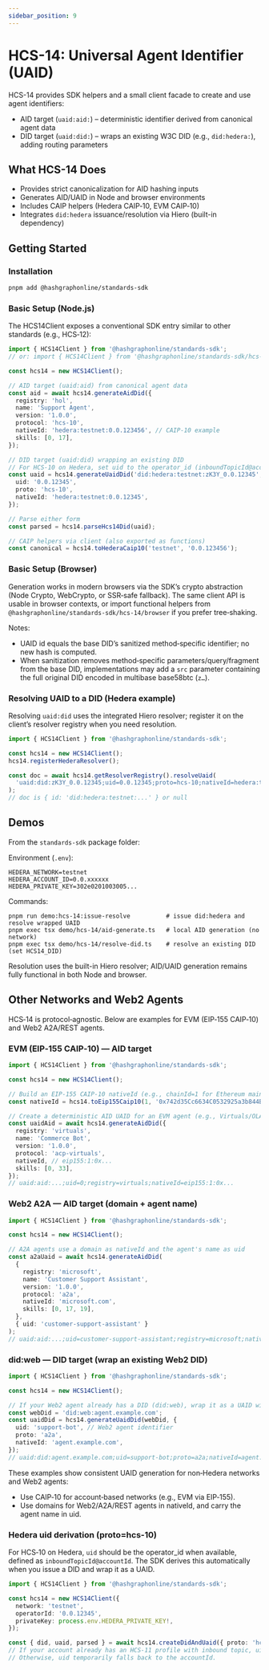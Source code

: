 ```yaml
---
sidebar_position: 9
---
```


# HCS-14: Universal Agent Identifier (UAID)

HCS-14 provides SDK helpers and a small client facade to create and use agent identifiers:

- AID target (`uaid:aid:`) – deterministic identifier derived from canonical agent data
- DID target (`uaid:did:`) – wraps an existing W3C DID (e.g., `did:hedera:`), adding routing parameters

## What HCS-14 Does

- Provides strict canonicalization for AID hashing inputs
- Generates AID/UAID in Node and browser environments
- Includes CAIP helpers (Hedera CAIP‑10, EVM CAIP‑10)
- Integrates `did:hedera` issuance/resolution via Hiero (built-in dependency)

## Getting Started

### Installation

```bash
pnpm add @hashgraphonline/standards-sdk
```

### Basic Setup (Node.js)

The HCS14Client exposes a conventional SDK entry similar to other standards (e.g., HCS‑12):

```ts
import { HCS14Client } from '@hashgraphonline/standards-sdk';
// or: import { HCS14Client } from '@hashgraphonline/standards-sdk/hcs-14';

const hcs14 = new HCS14Client();

// AID target (uaid:aid) from canonical agent data
const aid = await hcs14.generateAidDid({
  registry: 'hol',
  name: 'Support Agent',
  version: '1.0.0',
  protocol: 'hcs-10',
  nativeId: 'hedera:testnet:0.0.123456', // CAIP‑10 example
  skills: [0, 17],
});

// DID target (uaid:did) wrapping an existing DID
// For HCS-10 on Hedera, set uid to the operator_id (inboundTopicId@accountId) when available
const uaid = hcs14.generateUaidDid('did:hedera:testnet:zK3Y_0.0.12345', {
  uid: '0.0.12345',
  proto: 'hcs-10',
  nativeId: 'hedera:testnet:0.0.12345',
});

// Parse either form
const parsed = hcs14.parseHcs14Did(uaid);

// CAIP helpers via client (also exported as functions)
const canonical = hcs14.toHederaCaip10('testnet', '0.0.123456');
```

### Basic Setup (Browser)

Generation works in modern browsers via the SDK’s crypto abstraction (Node Crypto, WebCrypto, or SSR‑safe fallback). The same client API is usable in browser contexts, or import functional helpers from `@hashgraphonline/standards-sdk/hcs-14/browser` if you prefer tree‑shaking.

Notes:
- UAID id equals the base DID’s sanitized method‑specific identifier; no new hash is computed.
- When sanitization removes method‑specific parameters/query/fragment from the base DID, implementations may add a `src` parameter containing the full original DID encoded in multibase base58btc (`z…`).

### Resolving UAID to a DID (Hedera example)

Resolving `uaid:did` uses the integrated Hiero resolver; register it on the client’s resolver registry when you need resolution.

```ts
import { HCS14Client } from '@hashgraphonline/standards-sdk';

const hcs14 = new HCS14Client();
hcs14.registerHederaResolver();

const doc = await hcs14.getResolverRegistry().resolveUaid(
  'uaid:did:zK3Y_0.0.12345;uid=0.0.12345;proto=hcs-10;nativeId=hedera:testnet:0.0.12345',
);
// doc is { id: 'did:hedera:testnet:...' } or null
```

## Demos

From the `standards-sdk` package folder:

Environment (`.env`):

```
HEDERA_NETWORK=testnet
HEDERA_ACCOUNT_ID=0.0.xxxxxx
HEDERA_PRIVATE_KEY=302e0201003005...
```

Commands:

```
pnpm run demo:hcs-14:issue-resolve          # issue did:hedera and resolve wrapped UAID
pnpm exec tsx demo/hcs-14/aid-generate.ts   # local AID generation (no network)
pnpm exec tsx demo/hcs-14/resolve-did.ts    # resolve an existing DID (set HCS14_DID)
```

Resolution uses the built-in Hiero resolver; AID/UAID generation remains fully functional in both Node and browser.

## Other Networks and Web2 Agents

HCS‑14 is protocol‑agnostic. Below are examples for EVM (EIP‑155 CAIP‑10) and Web2 A2A/REST agents.

### EVM (EIP‑155 CAIP‑10) — AID target

```ts
import { HCS14Client } from '@hashgraphonline/standards-sdk';

const hcs14 = new HCS14Client();

// Build an EIP‑155 CAIP‑10 nativeId (e.g., chainId=1 for Ethereum mainnet)
const nativeId = hcs14.toEip155Caip10(1, '0x742d35Cc6634C0532925a3b844Bc9e7595f41Bd');

// Create a deterministic AID UAID for an EVM agent (e.g., Virtuals/OLAS)
const uaidAid = await hcs14.generateAidDid({
  registry: 'virtuals',
  name: 'Commerce Bot',
  version: '1.0.0',
  protocol: 'acp-virtuals',
  nativeId, // eip155:1:0x...
  skills: [0, 33],
});
// uaid:aid:...;uid=0;registry=virtuals;nativeId=eip155:1:0x...
```

### Web2 A2A — AID target (domain + agent name)

```ts
import { HCS14Client } from '@hashgraphonline/standards-sdk';

const hcs14 = new HCS14Client();

// A2A agents use a domain as nativeId and the agent's name as uid
const a2aUaid = await hcs14.generateAidDid(
  {
    registry: 'microsoft',
    name: 'Customer Support Assistant',
    version: '1.0.0',
    protocol: 'a2a',
    nativeId: 'microsoft.com',
    skills: [0, 17, 19],
  },
  { uid: 'customer-support-assistant' }
);
// uaid:aid:...;uid=customer-support-assistant;registry=microsoft;nativeId=microsoft.com
```

### did:web — DID target (wrap an existing Web2 DID)

```ts
import { HCS14Client } from '@hashgraphonline/standards-sdk';

const hcs14 = new HCS14Client();

// If your Web2 agent already has a DID (did:web), wrap it as a UAID with routing
const webDid = 'did:web:agent.example.com';
const uaidDid = hcs14.generateUaidDid(webDid, {
  uid: 'support-bot', // Web2 agent identifier
  proto: 'a2a',
  nativeId: 'agent.example.com',
});
// uaid:did:agent.example.com;uid=support-bot;proto=a2a;nativeId=agent.example.com
```

These examples show consistent UAID generation for non‑Hedera networks and Web2 agents:
- Use CAIP‑10 for account‑based networks (e.g., EVM via EIP‑155).
- Use domains for Web2/A2A/REST agents in nativeId, and carry the agent name in uid.

### Hedera uid derivation (proto=hcs-10)

For HCS‑10 on Hedera, `uid` should be the operator_id when available, defined as `inboundTopicId@accountId`. The SDK derives this automatically when you issue a DID and wrap it as a UAID.

```ts
import { HCS14Client } from '@hashgraphonline/standards-sdk';

const hcs14 = new HCS14Client({
  network: 'testnet',
  operatorId: '0.0.12345',
  privateKey: process.env.HEDERA_PRIVATE_KEY!,
});

const { did, uaid, parsed } = await hcs14.createDidAndUaid({ proto: 'hcs-10' });
// If your account already has an HCS‑11 profile with inbound topic, uid becomes inboundTopicId@accountId.
// Otherwise, uid temporarily falls back to the accountId.
```
